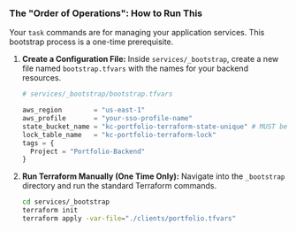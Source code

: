 ### The "Order of Operations": How to Run This

Your `task` commands are for managing your application services. This bootstrap process is a one-time prerequisite.

1.  **Create a Configuration File:** Inside `services/_bootstrap`, create a new file named `bootstrap.tfvars` with the names for your backend resources.

    ```terraform
    # services/_bootstrap/bootstrap.tfvars

    aws_region        = "us-east-1"
    aws_profile       = "your-sso-profile-name"
    state_bucket_name = "kc-portfolio-terraform-state-unique" # MUST be globally unique
    lock_table_name   = "kc-portfolio-terraform-lock"
    tags = {
      Project = "Portfolio-Backend"
    }
    ```

2.  **Run Terraform Manually (One Time Only):**
    Navigate into the `_bootstrap` directory and run the standard Terraform commands.

    ```bash
    cd services/_bootstrap
    terraform init
    terraform apply -var-file="./clients/portfolio.tfvars"